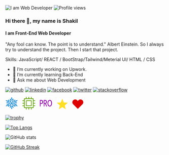 ![I am Web Developer](https://scontent.fdac22-1.fna.fbcdn.net/v/t1.6435-9/s960x960/224109005_3095417350712851_6671682191789543053_n.jpg?_nc_cat=110&ccb=1-5&_nc_sid=e3f864&_nc_ohc=PahKv4UUwZgAX_DrRy1&_nc_ht=scontent.fdac22-1.fna&oh=e0e7fa3e02f2cfb5c368b781481dcc4b&oe=618D1E28)
![Profile views](https://gpvc.arturio.dev/mdshakil04)  
### Hi there 👋, my name is Shakil
#### I am Front-End Web Developer


"Any fool can know. The point is to understand."
Albert Einstein.
So I always try to understand the project. Then I start that project.

Skills: JavaScript/ REACT / BootStrap/Tailwind/Meterial UI/ HTML / CSS

- 🔭 I’m currently working on Upwork. 
- 🌱 I’m currently learning Back-End 
- 💬 Ask me about Web Development 


[<img src='https://cdn.jsdelivr.net/npm/simple-icons@3.0.1/icons/github.svg' alt='github' height='40'>](https://github.com/mdshakil04)  [<img src='https://cdn.jsdelivr.net/npm/simple-icons@3.0.1/icons/linkedin.svg' alt='linkedin' height='40'>](https://www.linkedin.com/in/md-shakil-9165a0215/)  [<img src='https://cdn.jsdelivr.net/npm/simple-icons@3.0.1/icons/facebook.svg' alt='facebook' height='40'>]([https://www.facebook.com/shaku1991](https://www.facebook.com/shakil.md23))  [<img src='https://cdn.jsdelivr.net/npm/simple-icons@3.0.1/icons/twitter.svg' alt='twitter' height='40'>](https://twitter.com/@mdShakil04)  [<img src='https://cdn.jsdelivr.net/npm/simple-icons@3.0.1/icons/stackoverflow.svg' alt='stackoverflow' height='40'>](https://stackoverflow.com/users/https://stackoverflow.com/users/16840066/shakil)  

<a href='https://archiveprogram.github.com/'><img src='https://raw.githubusercontent.com/acervenky/animated-github-badges/master/assets/acbadge.gif' width='40' height='40'></a> <a href='https://docs.github.com/en/developers'><img src='https://raw.githubusercontent.com/acervenky/animated-github-badges/master/assets/devbadge.gif' width='40' height='40'></a> <a href='https://github.com/pricing'><img src='https://raw.githubusercontent.com/acervenky/animated-github-badges/master/assets/pro.gif' width='40' height='40'></a> <a href='https://stars.github.com/'><img src='https://raw.githubusercontent.com/acervenky/animated-github-badges/master/assets/starbadge.gif' width='35' height='35'></a> <a href='https://docs.github.com/en/github/supporting-the-open-source-community-with-github-sponsors'><img src='https://raw.githubusercontent.com/acervenky/animated-github-badges/master/assets/sponsorbadge.gif' width='35' height='35'></a> 

[![trophy](https://github-profile-trophy.vercel.app/?username=mdshakil04)](https://github.com/ryo-ma/github-profile-trophy)

[![Top Langs](https://github-readme-stats.vercel.app/api/top-langs/?username=mdshakil04)](https://github.com/anuraghazra/github-readme-stats)

![GitHub stats](https://github-readme-stats.vercel.app/api?username=mdshakil04&show_icons=true&count_private=true)  
  
[![GitHub Streak](https://github-readme-streak-stats.herokuapp.com?user=mdshakil04&theme=outrun)](https://git.io/streak-stats)
  


